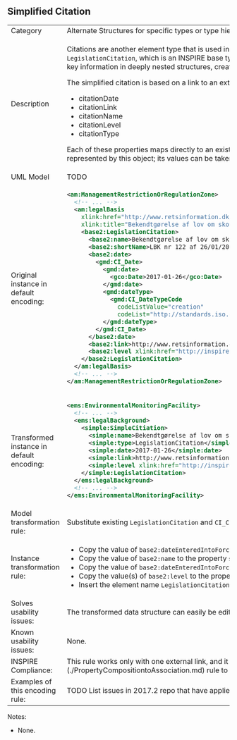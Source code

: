 ## Simplified Citation

<table>
<tr>
<td>Category</td>
<td>Alternate Structures for specific types or type hierarchies</td>
</tr>
<tr>
<td>Description</td>
<td><p>Citations are another element type that is used in many different places throughout the INSPIRE data specifications. There are concrete types such as <code>LegislationCitation</code>, which is an INSPIRE base type, but also types coming from other schemas, such as <code>CI_Citation</code> from ISO 19115. All of these structures tend to bury key information in deeply nested structures, creating a lot of overhead. This rule proposes a simplified alternative representation.</p> 
<p>The simplified citation is based on a link to an external publication and adds minimal information with four properties:</p>
<ul>
    <li>citationDate</li>
    <li>citationLink</li>
    <li>citationName</li>
    <li>citationLevel</li>
    <li>citationType</li>
</ul>
<p>Each of these properties maps directly to an existing property of the original citation types. The <code>citationType</code> property can be used to indicate what kind of citation is represented by this object; its values can be taken from the original type name, or can be based on a codelist.</p>
</td>
</tr>
<tr>
<td>UML Model</td>
<td>TODO</td>
</tr>
<tr>
<td>Original instance in default encoding:</td>
<td>

```xml
<am:ManagementRestrictionOrRegulationZone>
  <!-- ... -->
  <am:legalBasis
    xlink:href="http://www.retsinformation.dk/eli/lta/2017/122"
    xlink:title="Bekendtgørelse af lov om skove">
    <base2:LegislationCitation>
      <base2:name>Bekendtgørelse af lov om skove</base2:name>
      <base2:shortName>LBK nr 122 af 26/01/2017</base2:shortName>
      <base2:date>
        <gmd:CI_Date>
          <gmd:date>
            <gco:Date>2017-01-26</gco:Date>
          </gmd:date>
          <gmd:dateType>
            <gmd:CI_DateTypeCode
              codeListValue="creation"
              codeList="http://standards.iso.org/ittf/PubliclyAvailableStandards/ISO_19139_Schemas/resources/codelist/ML_gmxCodelists.xml#CI_DateTypeCode" />
          </gmd:dateType>
        </gmd:CI_Date>
      </base2:date>
      <base2:link>http://www.retsinformation.dk/eli/lta/2017/122</base2:link>
      <base2:level xlink:href="http://inspire.ec.europa.eu/codelist/LegislationLevelValue/national" xlink:title="national" />
    </base2:LegislationCitation>
  </am:legalBasis>
  <!-- ... -->
</am:ManagementRestrictionOrRegulationZone>
```
   
</td>
</tr>
<tr>
<td>Transformed instance in default encoding:</td>
<td>

```xml
<ems:EnvironmentalMonitoringFacility>
  <!-- ... -->
  <ems:legalBackground>
    <simple:SimpleCitiation>
      <simple:name>Bekendtgørelse af lov om skove</simple:name>
      <simple:type>LegislationCitation</simple:type>
      <simple:date>2017-01-26</simple:date>
      <simple:link>http://www.retsinformation.dk/eli/lta/2017/122</simple:link>
      <simple:level xlink:href="http://inspire.ec.europa.eu/codelist/LegislationLevelValue/national" xlink:title="national" />
    </simple:LegislationCitation>
  </ems:legalBackground>
  <!-- ... -->
</ems:EnvironmentalMonitoringFacility>
``` 

</td>
</tr>
<tr>
<td>Model transformation rule: </td>
<td>
    <p>Substitute existing <code>LegislationCitation</code> and <code>CI_Citation</code> types with this SimpleCitation type.</p>
</td>
</tr>
<tr>
<td>Instance transformation rule:</td>
<td>
	<ul>
		<li>Copy the value of <code>base2:dateEnteredIntoForce</code> to the property <code>simple:date</code>.</li>
		<li>Copy the value of <code>base2:name</code> to the property <code>simple:name</code>.</li>
		<li>Copy the value of <code>base2:dateEnteredIntoForce</code> to the property <code>simple:date</code>.</li>
		<li>Copy the value(s) of <code>base2:level</code> to the property <code>simple:level</code>. Note that only one link may be present in the data.</li>
		<li>Insert the element name <code>LegislationCitation</code> to the property <code>simple:type</code>.</li>
	</ul>
</td>
</tr>
<tr>
<td>Solves usability issues:</td>
<td>The transformed data structure can easily be edited, filtered and symbolized in desktop GIS and web GIS software. This transformation also reduces data volume.</td>
</tr>
<tr>
<td>Known usability issues:</td>
<td>None.</td>
</tr>
<tr>
<td>INSPIRE Compliance:</td>
<td>This rule works only with one external link, and it removed finer grained information about dates. It can be combined with the [Property Composition to Association](./PropertyCompositiontoAssociation.md) rule to add more information from an external register.</td>
</tr>
<tr>
<td>Examples of this encoding rule:</td>
<td>TODO List issues in 2017.2 repo that have applied this pattern or very similiar ones.</td>
</tr>
</table>

Notes:

 * None.

